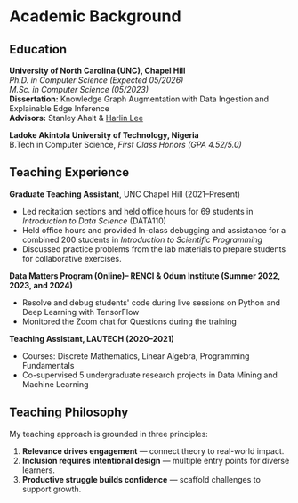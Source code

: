# Academic Background

## Education

**University of North Carolina (UNC), Chapel Hill**  
*Ph.D. in Computer Science (Expected 05/2026)*  
*M.Sc. in Computer Science (05/2023)*  
**Dissertation:** Knowledge Graph Augmentation with Data Ingestion and Explainable Edge Inference   
**Advisors:** Stanley Ahalt & [Harlin Lee](https://harlinlee.github.io/)  

**Ladoke Akintola University of Technology, Nigeria**  
B.Tech in Computer Science, *First Class Honors (GPA 4.52/5.0)*  



## Teaching Experience

**Graduate Teaching Assistant**, UNC Chapel Hill (2021–Present)  
- Led recitation sections and held office hours for 69 students in *Introduction to Data Science* (DATA110) 
- Held office hours  and provided In-class debugging and assistance for a combined 200 students in *Introduction to Scientific Programming*  
- Discussed practice problems from the lab materials to prepare students for collaborative exercises.
  

**Data Matters Program (Online)– RENCI & Odum Institute (Summer 2022, 2023, and 2024)**  
- Resolve and debug students' code during live sessions on Python and Deep Learning with TensorFlow  
- Monitored the Zoom chat for Questions during the training 

**Teaching Assistant, LAUTECH (2020–2021)**  
- Courses: Discrete Mathematics, Linear Algebra, Programming Fundamentals  
- Co-supervised 5 undergraduate research projects in Data Mining and Machine Learning 



## Teaching Philosophy

My teaching approach is grounded in three principles:
1. **Relevance drives engagement** — connect theory to real-world impact.  
2. **Inclusion requires intentional design** — multiple entry points for diverse learners.  
3. **Productive struggle builds confidence** — scaffold challenges to support growth.
